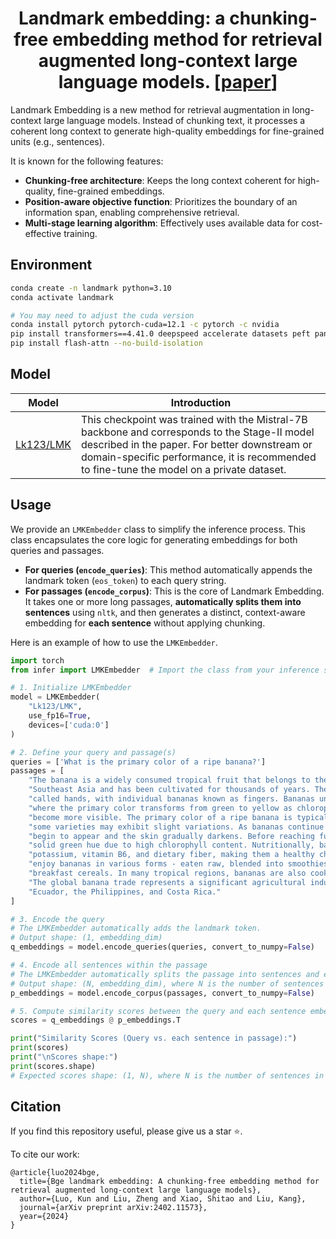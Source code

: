 <div align="center">
<h1> Landmark embedding: a chunking-free embedding method for retrieval augmented long-context large language models. [<a href="https://arxiv.org/pdf/2402.11573">paper</a>]</h1>
</div>

Landmark Embedding is a new method for retrieval augmentation in long-context large language models. Instead of chunking text, it processes a coherent long context to generate high-quality embeddings for fine-grained units (e.g., sentences).

It is known for the following features:
- **Chunking-free architecture**: Keeps the long context coherent for high-quality, fine-grained embeddings.
- **Position-aware objective function**: Prioritizes the boundary of an information span, enabling comprehensive retrieval.
- **Multi-stage learning algorithm**: Effectively uses available data for cost-effective training.

## Environment
```bash
conda create -n landmark python=3.10
conda activate landmark

# You may need to adjust the cuda version
conda install pytorch pytorch-cuda=12.1 -c pytorch -c nvidia
pip install transformers==4.41.0 deepspeed accelerate datasets peft pandas nltk
pip install flash-attn --no-build-isolation
```

## Model

| Model                                                        | Introduction                                                 |
| ------------------------------------------------------------ | ------------------------------------------------------------ |
| [Lk123/LMK](https://huggingface.co/Lk123/LMK) | This checkpoint was trained with the Mistral-7B backbone and corresponds to the Stage-II model described in the paper. For better downstream or domain-specific performance, it is recommended to fine-tune the model on a private dataset. |

## Usage
We provide an `LMKEmbedder` class to simplify the inference process. This class encapsulates the core logic for generating embeddings for both queries and passages.

- **For queries (`encode_queries`)**: This method automatically appends the landmark token (`eos_token`) to each query string.
- **For passages (`encode_corpus`)**: This is the core of Landmark Embedding. It takes one or more long passages, **automatically splits them into sentences** using `nltk`, and then generates a distinct, context-aware embedding for **each sentence** without applying chunking.

Here is an example of how to use the `LMKEmbedder`.

```python
import torch
from infer import LMKEmbedder  # Import the class from your inference script

# 1. Initialize LMKEmbedder
model = LMKEmbedder(
    "Lk123/LMK",
    use_fp16=True,
    devices=['cuda:0']
)

# 2. Define your query and passage(s)
queries = ['What is the primary color of a ripe banana?']
passages = [
    "The banana is a widely consumed tropical fruit that belongs to the genus Musa. It originates from "
    "Southeast Asia and has been cultivated for thousands of years. The fruit grows in large hanging clusters "
    "called hands, with individual bananas known as fingers. Bananas undergo a fascinating ripening process "
    "where the primary color transforms from green to yellow as chlorophyll breaks down and carotenoids "
    "become more visible. The primary color of a ripe banana is typically a bright, vibrant yellow, though "
    "some varieties may exhibit slight variations. As bananas continue to ripen beyond their peak, brown spots "
    "begin to appear and the skin gradually darkens. Before reaching full maturity, the skin maintains a "
    "solid green hue due to high chlorophyll content. Nutritionally, bananas are an excellent source of "
    "potassium, vitamin B6, and dietary fiber, making them a healthy choice for many diets. People worldwide "
    "enjoy bananas in various forms - eaten raw, blended into smoothies, baked in desserts, or sliced into "
    "breakfast cereals. In many tropical regions, bananas are also cooked as a vegetable when still green. "
    "The global banana trade represents a significant agricultural industry, with major exporters including "
    "Ecuador, the Philippines, and Costa Rica."
]

# 3. Encode the query
# The LMKEmbedder automatically adds the landmark token.
# Output shape: (1, embedding_dim)
q_embeddings = model.encode_queries(queries, convert_to_numpy=False)

# 4. Encode all sentences within the passage
# The LMKEmbedder automatically splits the passage into sentences and embeds each one.
# Output shape: (N, embedding_dim), where N is the number of sentences in the passage.
p_embeddings = model.encode_corpus(passages, convert_to_numpy=False)

# 5. Compute similarity scores between the query and each sentence embedding
scores = q_embeddings @ p_embeddings.T

print("Similarity Scores (Query vs. each sentence in passage):")
print(scores)
print("\nScores shape:")
print(scores.shape)
# Expected scores shape: (1, N), where N is the number of sentences in the passage.
```

## Citation

If you find this repository useful, please give us a star ⭐.

To cite our work:

```
@article{luo2024bge,
  title={Bge landmark embedding: A chunking-free embedding method for retrieval augmented long-context large language models},
  author={Luo, Kun and Liu, Zheng and Xiao, Shitao and Liu, Kang},
  journal={arXiv preprint arXiv:2402.11573},
  year={2024}
}
```
